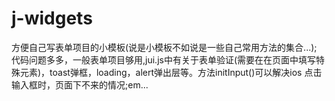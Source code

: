 # j-widgets
方便自己写表单项目的小模板(说是小模板不如说是一些自己常用方法的集合...);
代码问题多多，一般表单项目够用,jui.js中有关于表单验证(需要在在页面中填写特殊元素)，toast弹框，loading，alert弹出层等。方法initInput()可以解决ios 点击输入框时，页面下不来的情况;em...

